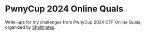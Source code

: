 # PwnyCup 2024 Online Quals
Write-ups for my challenges from PwnyCup 2024 CTF Online Quals, organized by [Shellmates](https://www.shellmates.club).
